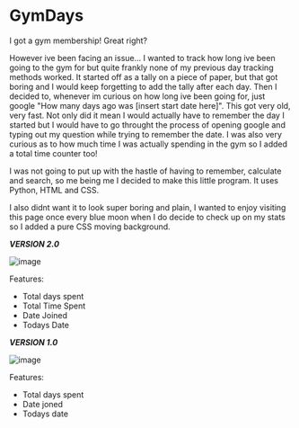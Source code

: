 # GymDays

I got a gym membership! Great right?

However ive been facing an issue... I wanted to track how long ive been going to the gym for but quite frankly none of my previous day tracking methods worked. It started off as a tally on a piece of paper, but that got boring and I would keep forgetting to add the tally after each day. Then I decided to, whenever im curious on how long ive been going for, just google "How many days ago was [insert start date here]". This got very old, very fast. Not only did it mean I would actually have to remember the day I started but I would have to go throught the process of opening google and typing out my question while trying to remember the date. I was also very curious as to how much time I was actually spending in the gym so I added a total time counter too!

I was not going to put up with the hastle of having to remember, calculate and search, so me being me I decided to make this little program. It uses Python, HTML and CSS.

I also didnt want it to look super boring and plain, I wanted to enjoy visiting this page once every blue moon when I do decide to check up on my stats so I added a pure CSS moving background.

***VERSION 2.0***

![image](https://user-images.githubusercontent.com/94394627/174438950-7bde65bf-30cf-4a5f-b1ab-2689d68c1352.png)

Features:
- Total days spent
- Total Time Spent
- Date Joined
- Todays Date


***VERSION 1.0***

![image](https://user-images.githubusercontent.com/94394627/174056099-bfb9f356-f6f9-414b-8290-4ed518c1f6ac.png)

Features:
- Total days spent
- Date joned
- Todays date
